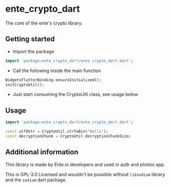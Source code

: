 # ente_crypto_dart
The core of the ente's crypto library.

## Getting started

- Import the package
```dart
import 'package:ente_crypto_dart/ente_crypto_dart.dart';
```
- Call the following inside the main function
```dart
WidgetsFlutterBinding.ensureInitialized();
initCryptoUtil();
```
- Just start consuming the CryptoUtil class, see usage below

## Usage

```dart
import 'package:ente_crypto_dart/ente_crypto_dart.dart';

const utf8Str = CryptoUtil.strToBin("Hello");
const decryptionChunk = CryptoUtil.decryptionChunkSize;
```

## Additional information

This library is made by Ente.io developers and used in auth and photos app.

This is GPL-3.0 Licensed and wouldn't be possible without `libsodium` library and the `sodium` dart package.